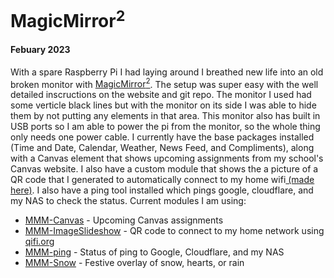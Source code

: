 # MagicMirror<sup>2</sup>
#### Febuary 2023

With a spare Raspberry Pi I had laying around I breathed new life into an old broken monitor with <a href="https://magicmirror.builders/" target="_blank" rel="noopener noreferrer">MagicMirror<sup>2</sup></a>. The setup was super easy with the well detailed inscructions on the website and git repo. The monitor I used had some verticle black lines but with the monitor on its side I was able to hide them by not putting any elements in that area. This monitor also has built in USB ports so I am able to power the pi from the monitor, so the whole thing only needs one power cable. I currently have the base packages installed (Time and Date, Calendar, Weather, News Feed, and Compliments), along with a Canvas element that shows upcoming assignments from my school's Canvas website. I also have a custom module that shows the a picture of a QR code that I generated to automatically connect to my home wifi<a href="https://qifi.org/" target="_blank" rel="noopener noreferrer"> (made here)</a>. I also have a ping tool installed which pings google, cloudflare, and my NAS to check the status. Current modules I am using:

- <a href="https://github.com/chase-cromwell/MMM-Canvas" target="_blank" rel="noopener noreferrer">MMM-Canvas</a> - Upcoming Canvas assignments
- <a href="https://github.com/AdamMoses-GitHub/MMM-ImageSlideshow" target="_blank" rel="noopener noreferrer">MMM-ImageSlideshow</a> - QR code to connect to my home network using [qifi.org](https://qifi.org/)
- <a href="https://github.com/fewieden/MMM-ping" target="_blank" rel="noopener noreferrer">MMM-ping</a> - Status of ping to Google, Cloudflare, and my NAS
- <a href="https://github.com/MichMich/MMM-Snow" target="_blank" rel="noopener noreferrer">MMM-Snow</a> - Festive overlay of snow, hearts, or rain